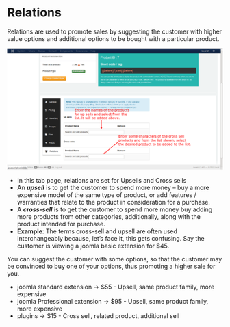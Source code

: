 # Relations

Relations are used to promote sales by suggesting the customer with higher value options and additional options to be bought with a particular product.

![Downloadable Relations](product_down_relations.png)

* In this tab page, relations are set for Upsells and Cross sells
* An ***upsell*** is to get the customer to spend more money – buy a more expensive model of the same type of product, or add features / warranties that relate to the product in consideration for a purchase.
*  A ***cross-sell*** is to get the customer to spend more money buy adding more products from other categories, additionally, along with the product intended for purchase.
* **Example**:
    The terms cross-sell and upsell are often used interchangeably because, let’s face it, this gets confusing. Say the customer is viewing a joomla basic extension for $45.

You can suggest the customer with some options, so that the customer may be convinced to buy one of your options, thus promoting a higher sale for you.

   * joomla standard extension -> $55 - Upsell, same product family, more expensive
   * joomla Professional extension -> $95  - Upsell, same product family, more expensive
   * plugins -> $15 - Cross sell, related product, additional sell